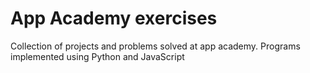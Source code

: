 # App Academy exercises

Collection of projects and problems solved at app academy.
Programs implemented using Python and JavaScript
